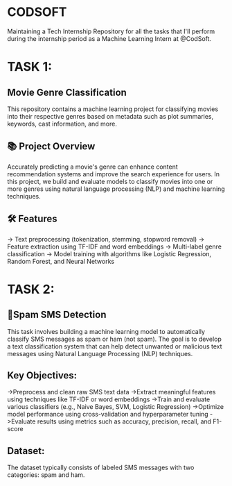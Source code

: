 # CODSOFT
Maintaining a Tech Internship Repository for all the tasks that I'll perform during the internship period as a Machine Learning Intern at @CodSoft.

# TASK 1:
## Movie Genre Classification
This repository contains a machine learning project for classifying movies into their respective genres based on metadata such as plot summaries, keywords, cast information, and more.

## 📚 Project Overview
Accurately predicting a movie's genre can enhance content recommendation systems and improve the search experience for users. In this project, we build and evaluate models to classify movies into one or more genres using natural language processing (NLP) and machine learning techniques.

## 🛠️ Features
-> Text preprocessing (tokenization, stemming, stopword removal)
-> Feature extraction using TF-IDF and word embeddings
-> Multi-label genre classification
-> Model training with algorithms like Logistic Regression, Random Forest, and Neural Networks

# TASK 2:
## 📌Spam SMS Detection
This task involves building a machine learning model to automatically classify SMS messages as spam or ham (not spam). The goal is to develop a text classification system that can help detect unwanted or malicious text messages using Natural Language Processing (NLP) techniques.

## Key Objectives:
->Preprocess and clean raw SMS text data
->Extract meaningful features using techniques like TF-IDF or word embeddings
->Train and evaluate various classifiers (e.g., Naive Bayes, SVM, Logistic Regression)
->Optimize model performance using cross-validation and hyperparameter tuning
->Evaluate results using metrics such as accuracy, precision, recall, and F1-score

## Dataset:
The dataset typically consists of labeled SMS messages with two categories: spam and ham.
